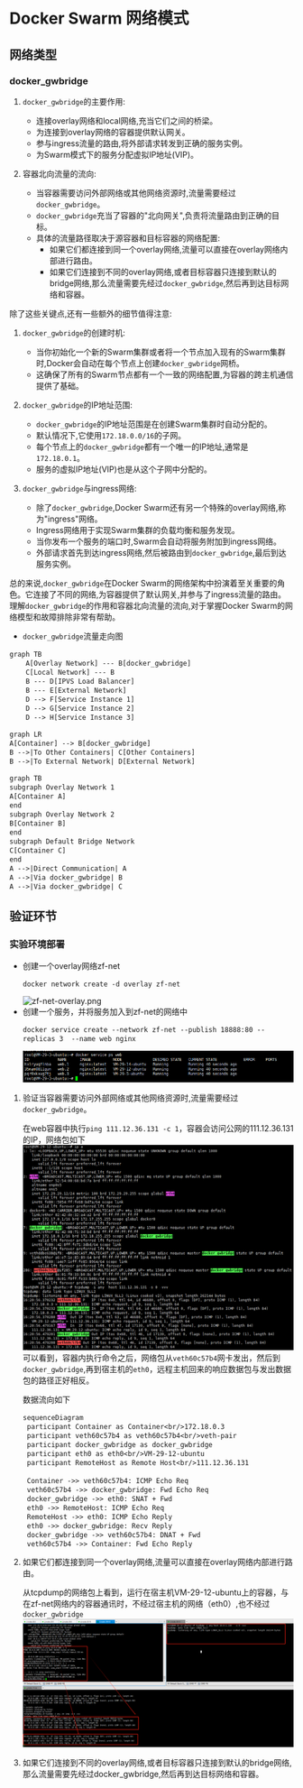 # Docker Swarm 网络模式
## 网络类型
### docker_gwbridge

1. `docker_gwbridge`的主要作用:
    - 连接overlay网络和local网络,充当它们之间的桥梁。
    - 为连接到overlay网络的容器提供默认网关。
    - 参与ingress流量的路由,将外部请求转发到正确的服务实例。
    - 为Swarm模式下的服务分配虚拟IP地址(VIP)。

2. 容器北向流量的流向:
    - 当容器需要访问外部网络或其他网络资源时,流量需要经过`docker_gwbridge`。
    - `docker_gwbridge`充当了容器的"北向网关",负责将流量路由到正确的目标。
    - 具体的流量路径取决于源容器和目标容器的网络配置:
        - 如果它们都连接到同一个overlay网络,流量可以直接在overlay网络内部进行路由。
        - 如果它们连接到不同的overlay网络,或者目标容器只连接到默认的bridge网络,那么流量需要先经过`docker_gwbridge`,然后再到达目标网络和容器。

除了这些关键点,还有一些额外的细节值得注意:

1. `docker_gwbridge`的创建时机:
    - 当你初始化一个新的Swarm集群或者将一个节点加入现有的Swarm集群时,Docker会自动在每个节点上创建`docker_gwbridge`网桥。
    - 这确保了所有的Swarm节点都有一个一致的网络配置,为容器的跨主机通信提供了基础。

2. `docker_gwbridge`的IP地址范围:
    - `docker_gwbridge`的IP地址范围是在创建Swarm集群时自动分配的。
    - 默认情况下,它使用`172.18.0.0/16`的子网。
    - 每个节点上的`docker_gwbridge`都有一个唯一的IP地址,通常是`172.18.0.1`。
    - 服务的虚拟IP地址(VIP)也是从这个子网中分配的。

3. `docker_gwbridge`与ingress网络:
    - 除了`docker_gwbridge`,Docker Swarm还有另一个特殊的overlay网络,称为"ingress"网络。
    - Ingress网络用于实现Swarm集群的负载均衡和服务发现。
    - 当你发布一个服务的端口时,Swarm会自动将服务附加到ingress网络。
    - 外部请求首先到达ingress网络,然后被路由到`docker_gwbridge`,最后到达服务实例。

总的来说,`docker_gwbridge`在Docker Swarm的网络架构中扮演着至关重要的角色。它连接了不同的网络,为容器提供了默认网关,并参与了ingress流量的路由。理解`docker_gwbridge`的作用和容器北向流量的流向,对于掌握Docker Swarm的网络模型和故障排除非常有帮助。

- `docker_gwbridge`流量走向图
```mermaid
graph TB
    A[Overlay Network] --- B[docker_gwbridge]
    C[Local Network] --- B
    B --- D[IPVS Load Balancer]
    B --- E[External Network]
    D --> F[Service Instance 1]
    D --> G[Service Instance 2]
    D --> H[Service Instance 3]
```
```mermaid
graph LR
A[Container] --> B[docker_gwbridge]
B -->|To Other Containers| C[Other Containers]
B -->|To External Network| D[External Network]
```

```mermaid
graph TB
subgraph Overlay Network 1
A[Container A]
end
subgraph Overlay Network 2
B[Container B]
end
subgraph Default Bridge Network
C[Container C]
end
A -->|Direct Communication| A
A -->|Via docker_gwbridge| B
A -->|Via docker_gwbridge| C
```

## 验证环节
### 实验环境部署
- 创建一个overlay网络zf-net
    ```
  docker network create -d overlay zf-net
  ```
  ![zf-net-overlay.png](images%2Fzf-net-overlay.png)
- 创建一个服务，并将服务加入到zf-net的网络中
    ```
   docker service create --network zf-net --publish 18888:80 --replicas 3  --name web nginx
  ```
  ![web-service.png](images%2Fweb-service.png)
1. 验证当容器需要访问外部网络或其他网络资源时,流量需要经过`docker_gwbridge`。

   在web容器中执行`ping 111.12.36.131 -c 1`，容器会访问公网的111.12.36.131的IP，网络包如下
   ![container-to-internet.png](images%2Fcontainer-to-internet.png)
   可以看到，容器内执行命令之后，网络包从`veth60c57b4`网卡发出，然后到`docker_gwbridge`,再到宿主机的`eth0`，远程主机回来的响应数据包与发出数据包的路径正好相反。
   
   数据流向如下
   ```mermaid
   sequenceDiagram
    participant Container as Container<br/>172.18.0.3
    participant veth60c57b4 as veth60c57b4<br/>veth-pair
    participant docker_gwbridge as docker_gwbridge
    participant eth0 as eth0<br/>VM-29-12-ubuntu
    participant RemoteHost as Remote Host<br/>111.12.36.131

    Container ->> veth60c57b4: ICMP Echo Req
    veth60c57b4 ->> docker_gwbridge: Fwd Echo Req
    docker_gwbridge ->> eth0: SNAT + Fwd
    eth0 ->> RemoteHost: ICMP Echo Req
    RemoteHost ->> eth0: ICMP Echo Reply
    eth0 ->> docker_gwbridge: Recv Reply
    docker_gwbridge ->> veth60c57b4: DNAT + Fwd
    veth60c57b4 ->> Container: Fwd Echo Reply
   ```
2. 如果它们都连接到同一个overlay网络,流量可以直接在overlay网络内部进行路由。
   
   从tcpdump的网络包上看到，运行在宿主机VM-29-12-ubuntu上的容器，与在zf-net网络内的容器通讯时，不经过宿主机的网络（eth0）,也不经过`docker_gwbridge`
   ![container-to-container.png](images%2Fcontainer-to-container.png)
   
3. 如果它们连接到不同的overlay网络,或者目标容器只连接到默认的bridge网络,那么流量需要先经过docker_gwbridge,然后再到达目标网络和容器。
